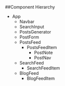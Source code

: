 ##Component Hierarchy

- App
  - Navbar
  - SearchInput
  - PostsGenerator
  - PostForm
  - PostsFeed
    - PostsFeedItem
      - PostNote
      - PostNav
  - SearchFeed
    - SearchFeedItem
  - BlogFeed
    - BlogFeedItem
